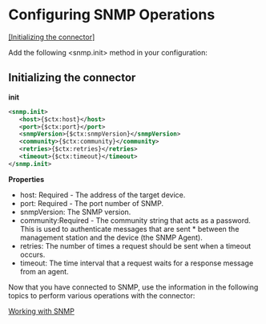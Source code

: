 # Configuring SNMP Operations

[[Initializing the connector]](#initializing-the-connector)

Add the following <snmp.init> method in your configuration:
 
## Initializing the connector 
**init**
```xml
<snmp.init>
   <host>{$ctx:host}</host>
   <port>{$ctx:port}</port>
   <snmpVersion>{$ctx:snmpVersion}</snmpVersion>
   <community>{$ctx:community}</community>
   <retries>{$ctx:retries}</retries>
   <timeout>{$ctx:timeout}</timeout>
</snmp.init>
```
**Properties** 
* host: Required - The address of the target device.
* port: Required - The port number of SNMP.
* snmpVersion: The SNMP version.
* community:Required - The community string that acts as a password. This is used to authenticate messages that are sent * between the management station and the device (the SNMP Agent).
* retries: The number of times a request should be sent when a timeout occurs.
* timeout: The time interval that a request waits for a response message from an agent.

Now that you have connected to SNMP, use the information in the following topics to perform various operations with the connector:

[Working with SNMP](snmp.md)
